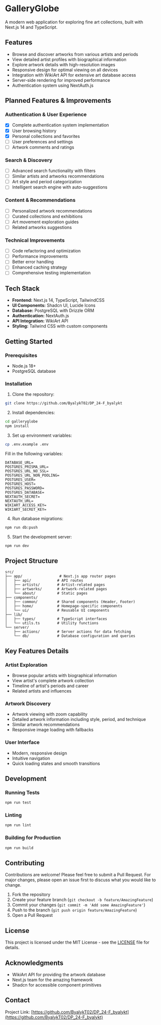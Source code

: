 # GalleryGlobe

A modern web application for exploring fine art collections, built with Next.js 14 and TypeScript.

## Features

- Browse and discover artworks from various artists and periods
- View detailed artist profiles with biographical information
- Explore artwork details with high-resolution images 
- Responsive design for optimal viewing on all devices
- Integration with WikiArt API for extensive art database access
- Server-side rendering for improved performance
- Authentication system using NextAuth.js

## Planned Features & Improvements

### Authentication & User Experience
- [x] Complete authentication system implementation
- [x] User browsing history
- [x] Personal collections and favorites
- [ ] User preferences and settings
- [ ] Artwork comments and ratings

### Search & Discovery
- [ ] Advanced search functionality with filters
- [ ] Similar artists and artworks recommendations
- [ ] Art style and period categorization
- [ ] Intelligent search engine with auto-suggestions

### Content & Recommendations
- [ ] Personalized artwork recommendations
- [ ] Curated collections and exhibitions
- [ ] Art movement exploration guides
- [ ] Related artworks suggestions

### Technical Improvements
- [ ] Code refactoring and optimization
- [ ] Performance improvements
- [ ] Better error handling
- [ ] Enhanced caching strategy
- [ ] Comprehensive testing implementation

## Tech Stack

- **Frontend:** Next.js 14, TypeScript, TailwindCSS
- **UI Components:** Shadcn UI, Lucide Icons
- **Database:** PostgreSQL with Drizzle ORM
- **Authentication:** NextAuth.js
- **API Integration:** WikiArt API
- **Styling:** Tailwind CSS with custom components

## Getting Started

### Prerequisites

- Node.js 18+ 
- PostgreSQL database

### Installation

1. Clone the repository:
```bash
git clone https://github.com/ByalykT02/DP_24-F_byalykt
```

2. Install dependencies:
```bash
cd galleryglobe
npm install
```

3. Set up environment variables:
```bash
cp .env.example .env
```

Fill in the following variables:
```
DATABASE_URL=
POSTGRES_PRISMA_URL=
POSTGRES_URL_NO_SSL=
POSTGRES_URL_NON_POOLING=
POSTGRES_USER=
POSTGRES_HOST=
POSTGRES_PASSWORD=
POSTGRES_DATABASE=
NEXTAUTH_SECRET=
NEXTAUTH_URL=
WIKIART_ACCESS_KEY=
WIKIART_SECRET_KEY=
```

4. Run database migrations:
```bash
npm run db:push
```

5. Start the development server:
```bash
npm run dev
```

## Project Structure

```
src/
├── app/                 # Next.js app router pages
│   ├── api/            # API routes
│   ├── artists/        # Artist-related pages
│   ├── artworks/       # Artwork-related pages
│   └── about/          # Static pages
├── components/         
│   ├── common/         # Shared components (Header, Footer)
│   ├── home/           # Homepage-specific components
│   └── ui/             # Reusable UI components
├── lib/                
│   ├── types/          # TypeScript interfaces
│   └── utils.ts        # Utility functions
└── server/             
    ├── actions/        # Server actions for data fetching
    └── db/             # Database configuration and queries
```

## Key Features Details

### Artist Exploration
- Browse popular artists with biographical information
- View artist's complete artwork collection
- Timeline of artist's periods and career
- Related artists and influences

### Artwork Discovery
- Artwork viewing with zoom capability
- Detailed artwork information including style, period, and technique
- Similar artwork recommendations
- Responsive image loading with fallbacks

### User Interface
- Modern, responsive design
- Intuitive navigation
- Quick loading states and smooth transitions

## Development

### Running Tests
```bash
npm run test
```

### Linting
```bash
npm run lint
```

### Building for Production
```bash
npm run build
```

## Contributing

Contributions are welcome! Please feel free to submit a Pull Request. For major changes, please open an issue first to discuss what you would like to change.

1. Fork the repository
2. Create your feature branch (`git checkout -b feature/AmazingFeature`)
3. Commit your changes (`git commit -m 'Add some AmazingFeature'`)
4. Push to the branch (`git push origin feature/AmazingFeature`)
5. Open a Pull Request

## License

This project is licensed under the MIT License - see the [LICENSE](LICENSE) file for details.

## Acknowledgments

- WikiArt API for providing the artwork database
- Next.js team for the amazing framework
- Shadcn for accessible component primitives

## Contact

Project Link: [https://github.com/ByalykT02/DP_24-F_byalykt](https://github.com/ByalykT02/DP_24-F_byalykt)